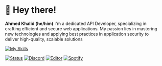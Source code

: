 # 👋 Hey there!
<p><b>Ahmed Khalid (he/him)</b> I'm a dedicated API Developer, specializing in crafting efficient and secure web applications. My passion lies in mastering new technologies and applying best practices in application security to deliver high-quality, scalable solutions</p>


[![My Skills](https://skillicons.dev/icons?i=dotnet,visualstudio,rider,postgres,mongo,kafka,docker)](https://skillicons.dev)



  <a href="#"><img alt="Status" src="https://img.shields.io/badge/status-active-success.svg"></a>
<a href="#"><img alt="Discord" src="https://img.shields.io/badge/Playing-Online-7289DA.svg"></a>
  <a href="#"><img alt="Editor" src="https://img.shields.io/badge/VS_Code-Coding-007ACC.svg?logo=visual-studio-code"></a>
  <a href="#"><img alt="Spotify" src="https://img.shields.io/badge/Spotify-listen-1DB954.svg?logo=spotify"></a>

